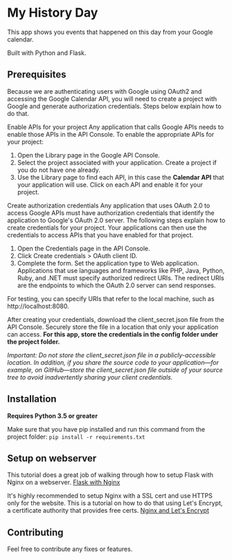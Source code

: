 
# My History Day

This app shows you events that happened on this day from your Google calendar.

Built with Python and Flask. 

## Prerequisites
Because we are authenticating users with Google using OAuth2 and accessing the Google Calendar API, you will need to create a project with Google and generate authorization credentials. Steps below explain how to do that. 

Enable APIs for your project
Any application that calls Google APIs needs to enable those APIs in the API Console. To enable the appropriate APIs for your project:

1. Open the Library page in the Google API Console.
2. Select the project associated with your application. Create a project if you do not have one already.
3. Use the Library page to find each API, in this case the **Calendar API** that your application will use. Click on each API and enable it for your project.

Create authorization credentials
Any application that uses OAuth 2.0 to access Google APIs must have authorization credentials that identify the application to Google's OAuth 2.0 server. The following steps explain how to create credentials for your project. Your applications can then use the credentials to access APIs that you have enabled for that project.

1. Open the Credentials page in the API Console.
2. Click Create credentials > OAuth client ID.
3. Complete the form. Set the application type to Web application. Applications that use languages and frameworks like PHP, Java, Python, Ruby, and .NET must specify authorized redirect URIs. The redirect URIs are the endpoints to which the OAuth 2.0 server can send responses.

For testing, you can specify URIs that refer to the local machine, such as http://localhost:8080.

After creating your credentials, download the client_secret.json file from the API Console. Securely store the file in a location that only your application can access. **For this app, store the credentials in the config folder under the project folder.**

*Important: Do not store the client_secret.json file in a publicly-accessible location. In addition, if you share the source code to your application—for example, on GitHub—store the client_secret.json file outside of your source tree to avoid inadvertently sharing your client credentials.*

## Installation

**Requires Python 3.5 or greater**

Make sure that you have pip installed and run this command from the project folder: ```pip install -r requirements.txt```


## Setup on webserver
This tutorial does a great job of walking through how to setup Flask with Nginx on a webserver. 
[Flask with Nginx](https://www.digitalocean.com/community/tutorials/how-to-serve-flask-applications-with-uwsgi-and-nginx-on-ubuntu-16-04)

It's highly recommended to setup Nginx with a SSL cert and use HTTPS only for the website. This is a tutorial on how to do that using Let's Encrypt, a certificate authority that provides free certs.
[Nginx and Let's Encrypt](https://www.digitalocean.com/community/tutorials/how-to-secure-nginx-with-let-s-encrypt-on-ubuntu-16-04)

## Contributing
Feel free to contribute any fixes or features. 